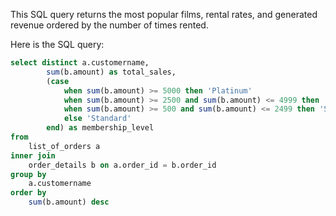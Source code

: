 This SQL query returns the most popular films, rental rates, and generated revenue ordered by the number of times rented.

Here is the SQL query:

```sql
select distinct a.customername,
		sum(b.amount) as total_sales,
		(case 
			when sum(b.amount) >= 5000 then 'Platinum'
			when sum(b.amount) >= 2500 and sum(b.amount) <= 4999 then 'Gold'
			when sum(b.amount) >= 500 and sum(b.amount) <= 2499 then 'Silver'
			else 'Standard'
		end) as membership_level
from 
    list_of_orders a 
inner join 
    order_details b on a.order_id = b.order_id
group by 
    a.customername
order by 
    sum(b.amount) desc
```


    
